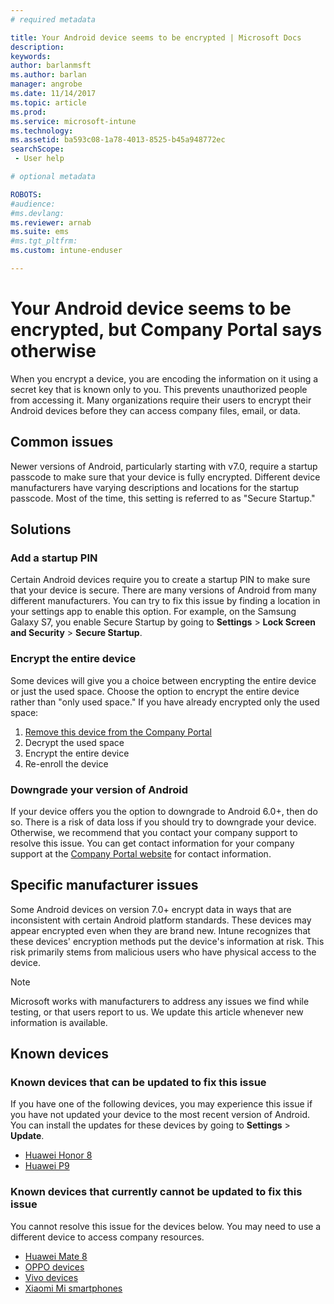 ```yaml
---
# required metadata

title: Your Android device seems to be encrypted | Microsoft Docs
description: 
keywords:
author: barlanmsft
ms.author: barlan
manager: angrobe
ms.date: 11/14/2017
ms.topic: article
ms.prod:
ms.service: microsoft-intune
ms.technology:
ms.assetid: ba593c08-1a78-4013-8525-b45a948772ec
searchScope:
 - User help

# optional metadata

ROBOTS:  
#audience:
#ms.devlang:
ms.reviewer: arnab
ms.suite: ems
#ms.tgt_pltfrm:
ms.custom: intune-enduser

---
```



# Your Android device seems to be encrypted, but Company Portal says otherwise

When you encrypt a device, you are encoding the information on it using a secret key that is known only to you. This prevents unauthorized people from accessing it. Many organizations require their users to encrypt their Android devices before they can access company files, email, or data.

## Common issues

Newer versions of Android, particularly starting with v7.0, require a startup passcode to make sure that your device is fully encrypted. Different device manufacturers have varying descriptions and locations for the startup passcode. Most of the time, this setting is referred to as "Secure Startup." 

## Solutions

### Add a startup PIN

Certain Android devices require you to create a startup PIN to make sure that your device is secure. There are many versions of Android from many different manufacturers. You can try to fix this issue by finding a location in your settings app to enable this option. For example, on the Samsung Galaxy S7, you enable Secure Startup by going to **Settings** > **Lock Screen and Security** > **Secure Startup**.  

### Encrypt the entire device

Some devices will give you a choice between encrypting the entire device or just the used space. Choose the option to encrypt the entire device rather than "only used space." If you have already encrypted only the used space:

1. [Remove this device from the Company Portal](unenroll-your-device-from-intune-android.md)
2. Decrypt the used space
3. Encrypt the entire device
4. Re-enroll the device

### Downgrade your version of Android

If your device offers you the option to downgrade to Android 6.0+, then do so. There is a risk of data loss if you should try to downgrade your device. Otherwise, we recommend that you contact your company support to resolve this issue. You can get contact information for your company support at the [Company Portal website](https://portal.manage.microsoft.com#HelpDeskDialog) for contact information.

## Specific manufacturer issues

Some Android devices on version 7.0+ encrypt data in ways that are inconsistent with certain Android platform standards. These devices may appear encrypted even when they are brand new. Intune recognizes that these devices' encryption methods put the device's information at risk. This risk primarily stems from malicious users who have physical access to the device.

> [!Note]
> Microsoft works with manufacturers to address any issues we find while testing, or that users report to us. We update this article whenever new information is available. 

## Known devices

### Known devices that can be updated to fix this issue

If you have one of the following devices, you may experience this issue if you have not updated your device to the most recent version of Android. You can install the updates for these devices by going to **Settings** > **Update**. 

- [Huawei Honor 8](http://consumer.huawei.com/en/support/mobile-phones/honor8_en-sup.htm)
- [Huawei P9](http://consumer.huawei.com/en/phones/p9/)

### Known devices that currently cannot be updated to fix this issue

You cannot resolve this issue for the devices below. You may need to use a different device to access company resources. 

- [Huawei Mate 8](https://consumer.huawei.com/en/mobile-phones/mate8/index.htm)
- [OPPO devices](http://www.oppo.com/en/smartphones)
- [Vivo devices](https://www.vivo.co.in)
- [Xiaomi Mi smartphones](https://xiaomi-mi.com/mi-smartphones/)
